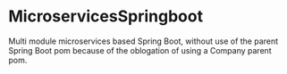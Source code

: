 # MicroservicesSpringboot
Multi module microservices based Spring Boot, without use of the parent Spring Boot pom because of the oblogation of using a Company parent pom.
